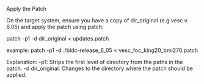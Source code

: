 Apply the Patch

On the target system, ensure you have a copy of dir_original (e.g vesc v. 6.05) and apply the patch using patch:

patch -p1 -d dir_original < updates.patch

example:
patch -p1 -d ./bldc-release_6_05 < vesc_foc_king20_bmi270.patch

Explanation:
-p1: Strips the first level of directory from the paths in the patch.
-d dir_original: Changes to the directory where the patch should be applied.

